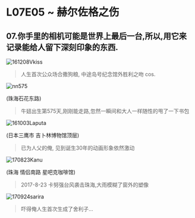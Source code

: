 # L07E05 ~ 赫尔佐格之伤


## 07.你手里的相机可能是世界上最后一台,所以,用它来记录能给人留下深刻印象的东西. 

![161208Vkiss](http://zoomquiet.qiniucdn.com/res/gc4lw/L07E05top5/161208Vkiss-IMG_0926.JPG?imageView2/2/w/360)

> 人生首次公众场合撒狗粮, 中途岛号纪念馆外胜利之吻 cos.

![nn575](http://zoomquiet.qiniucdn.com/res/gc4lw/L07E05top5/nn575-101212night.jpg?imageView2/2/w/360)

(珠海石花东路)
> 牛妞出生第575天,刚刚能走路,忽然一瞬间和大人一样随性的甩了一下书包

![161003Laputa](http://zoomquiet.qiniucdn.com/res/gc4lw/L07E05top5/161003Laputa-IMG_1314.JPG?imageView2/2/w/360)

(日本三鹰市 吉卜林博物馆顶层)
> 已为人父的俺, 见到诞生30年的动画形象依然激动 

![170823Kanu](http://zoomquiet.qiniucdn.com/res/gc4lw/L07E05top5/170823Kanu-IMG_4832.JPG?imageView2/2/w/360)

(珠海 情侣南路 星吧克咖啡馆)

> 2017-8-23 卡努强台风袭击珠海,大雨模糊了窗外的塑像


![170924sarira](http://zoomquiet.qiniucdn.com/res/gc4lw/L07E05top5/170924sarira-IMG_5531.jpg?imageView2/2/w/360)

> 吓得俺人生首次生成了舍利子...



